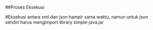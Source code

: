 ##Proses Eksekusi

#Eksekusi antara xml dan json hampir sama waktu, namun untuk json sendiri harus mengimport library simple-java.jar

